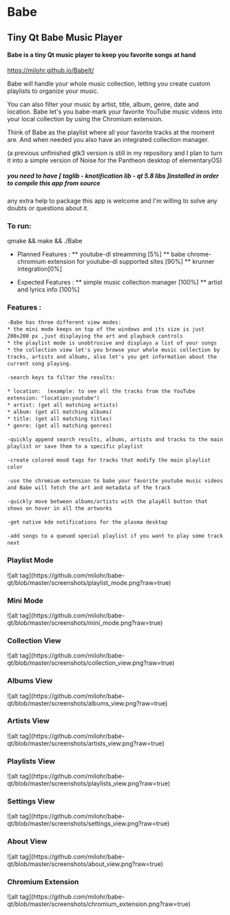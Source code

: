 # Babe
## Tiny Qt Babe Music Player

#### Babe is a tiny Qt music player to keep you favorite songs at hand

https://milohr.github.io/BabeIt/

Babe will handle your whole music collection, letting you create custom playlists to organize your music.

You can also filter your music by artist, title, album, genre, date and location. Babe let's you babe-mark your favorite YouTube music videos into your local collection by using the Chromium extension. 

Think of Babe as the playlist where all your favorite tracks at the moment are. And when needed you also have an integrated collection manager.


(a previous unfinished gtk3 version is still in my repository and I plan to turn it into a simple version of Noise for the Pantheon desktop of elementaryOS) 



##### you need to have [ taglib - knotification lib - qt 5.8 libs ]installed in order to compile this app from source
any extra help to package this app is welcome and I'm willing to solve any doubts or questions about it.


<h3> To run: </h3>
qmake && make && ./Babe



* Planned Features :
  ** youtube-dl streamming [5%]
  ** babe chrome-chromium extension for youtube-dl supported sites [90%]
  ** krunner integration[0%]

* Expected Features :
  ** simple music collection manager [100%]
  ** artist and lyrics info [100%] 
  
  
<h3> Features : </h3> 

    -Babe has three different view modes: 
    * the mini mode keeps on top of the windows and its size is just 200x200 px ,just displaying the art and playback controls
    * the playlist mode is unobtrusive and displays a list of your songs
    * the collection view let's you browse your whole music collection by tracks, artists and albums, also let's you get information about the current song playing.
    
    -search keys to filter the results: 
    
    * location:  (example: to see all the tracks from the YouTube extension: "location:youtube")
    * artist: (get all matching artists)
    * album: (get all matching albums)    
    * title: (get all matching titles)
    * genre: (get all matching genres)
    
    -quickly append search results, albums, artists and tracks to the main playlist or save them to a specific playlist
    
    -create colored mood tags for tracks that modify the main playlist color
    
    -use the chromium extension to babe your favorite youtube music videos and Babe will fetch the art and metadata of the track
    
    -quickly move between albums/artists with the playAll button that shows on hover in all the artworks
    
    -get native kde notifications for the plasma desktop
    
    -add songs to a queued special playlist if you want to play some track next
    

<h3> Playlist Mode </h3>
![alt tag](https://github.com/milohr/babe-qt/blob/master/screenshots/playlist_mode.png?raw=true) 

<h3> Mini Mode </h3>
![alt tag](https://github.com/milohr/babe-qt/blob/master/screenshots/mini_mode.png?raw=true)

<h3> Collection View </h3>
![alt tag](https://github.com/milohr/babe-qt/blob/master/screenshots/collection_view.png?raw=true)

<h3> Albums View </h3>
![alt tag](https://github.com/milohr/babe-qt/blob/master/screenshots/albums_view.png?raw=true) 

<h3> Artists View </h3>
![alt tag](https://github.com/milohr/babe-qt/blob/master/screenshots/artists_view.png?raw=true) 

<h3> Playlists View </h3>
![alt tag](https://github.com/milohr/babe-qt/blob/master/screenshots/playlists_view.png?raw=true) 

<h3> Settings View </h3>
![alt tag](https://github.com/milohr/babe-qt/blob/master/screenshots/settings_view.png?raw=true) 

<h3> About View </h3>
![alt tag](https://github.com/milohr/babe-qt/blob/master/screenshots/about_view.png?raw=true) 

<h3> Chromium Extension </h3>
![alt tag](https://github.com/milohr/babe-qt/blob/master/screenshots/chromium_extension.png?raw=true) 

